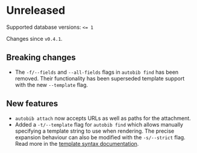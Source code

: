 # Unreleased

Supported database versions: `<= 1`

Changes since `v0.4.1`.

## Breaking changes

- The `-f/--fields` and `--all-fields` flags in `autobib find` has been removed.
  Their functionality has been superseded template support with the new `--template` flag.

## New features

- `autobib attach` now accepts URLs as well as paths for the attachment.
- Added a `-t/--template` flag for `autobib find` which allows manually specifying a template string to use when rendering.
  The precise expansion behaviour can also be modified with the `-s/--strict` flag.
  Read more in the [template syntax documentation](../template.md).
